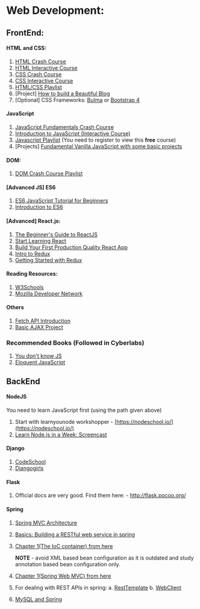 # Web Development:

## FrontEnd:

#### HTML and CSS:
1. [HTML Crash Course](https://www.youtube.com/watch?v=UB1O30fR-EE)
2. [HTML Interactive Course](https://scrimba.com/g/ghtml)
3. [CSS Crash Course](https://www.youtube.com/watch?v=yfoY53QXEnI&index=2&list=PLillGF-RfqbZTASqIqdvm1R5mLrQq79CU)
4. [CSS Interactive Course](https://scrimba.com/g/gintrotocss)
5. [HTML/CSS Playlist](https://www.youtube.com/watch?v=cqszz_OfAFQ&list=PLC1322B5A0180C946)
6. [Project] [How to build a Beautiful Blog](https://scrimba.com/g/gbuildablog)
7. [Optional] CSS Frameworks: [Bulma](https://scrimba.com/g/gbulma) or  [Bootstrap 4](https://scrimba.com/g/gbootstrap4)

#### JavaScript
1. [JavaScript Fundamentals Crash Course](https://www.youtube.com/watch?v=vEROU2XtPR8)
2. [Introduction to JavaScript (Interactive Course)](https://scrimba.com/g/gintrotojavascript)
3. [Javascript Playlist](https://frontendmasters.com/courses/javascript-basics/) (You need to register to view this **free** course)
4. [Projects] [Fundamental Vanilla JavaScript with some basic projects](https://www.youtube.com/watch?v=vEROU2XtPR8&list=PLillGF-RfqbbnEGy3ROiLWk7JMCuSyQtX)

#### DOM:
1. [DOM Crash Course Playlist](https://www.youtube.com/watch?v=0ik6X4DJKCc&list=PLillGF-RfqbYE6Ik_EuXA2iZFcE082B3s)

#### [Advanced JS] ES6
1. [ES6 JavaScript Tutorial for Beginners](https://www.youtube.com/watch?v=IEf1KAcK6A8)
2. [Introduction to ES6](https://scrimba.com/playlist/p4Mrt9)

#### [Advanced] React.js:
1. [The Beginner's Guide to ReactJS](https://egghead.io/lessons/react-introduction-to-the-beginner-s-guide-to-reactjs)
2. [Start Learning React](https://egghead.io/courses/start-learning-react)
3. [Build Your First Production Quality React App](https://egghead.io/courses/build-your-first-production-quality-react-app)
4. [Intro to Redux](https://egghead.io/lessons/react-redux-the-single-immutable-state-tree)
5. [Getting Started with Redux](https://egghead.io/courses/getting-started-with-redux)

#### Reading Resources:
1. [W3Schools](https://www.w3schools.com/)
2. [Mozilla Developer Network](https://developer.mozilla.org/en-US/docs/Learn)

#### Others
1. [Fetch API Introduction](https://www.youtube.com/watch?v=Oive66jrwBs)
2. [Basic AJAX Project](https://www.youtube.com/watch?v=tUE2Nic21BA)

### Recommended Books (Followed in Cyberlabs)
1. [You don't know JS](https://maximdenisov.gitbooks.io/you-don-t-know-js/content/)
2. [Eloquent JavaScript](http://eloquentjavascript.net)


## BackEnd

#### NodeJS
You need to learn JavaScript first (using the path given above)
1. Start with learnyounode workshopper - [https://nodeschool.io/](https://nodeschool.io/)
2. [Learn Node.js in a Week: Screencast](https://ilovecoding.org/courses/nodejs)

#### Django

1. [CodeSchool](https://www.codeschool.com/courses/try-django)
2. [Djangogirls](https://tutorial.djangogirls.org/en/)

#### Flask
1. Official docs are very good. Find them here: - http://flask.pocoo.org/

#### Spring
1. [Spring MVC Architecture](https://www.youtube.com/watch?v=qHllF5pl1PA)
2. [Basics: Building a RESTful web service in spring](https://spring.io/guides/gs/rest-service/)
3. [Chapter 1(The IoC container) from here](https://docs.spring.io/spring/docs/5.0.7.RELEASE/spring-framework-reference/core.html#beans)

   **NOTE** - avoid XML based bean configuration as it is outdated and study annotation based bean configuration only.

4. [Chapter 1(Spring Web MVC) from here](https://docs.spring.io/spring/docs/5.0.7.RELEASE/spring-framework-reference/web.html#mvc)

5.  For dealing with REST APIs in spring:
	a. [RestTemplate](https://docs.spring.io/spring/docs/5.0.7.RELEASE/spring-framework-reference/integration.html#rest-client-access)
	b. [WebClient](https://docs.spring.io/spring/docs/5.0.7.RELEASE/spring-framework-reference/web-reactive.html#webflux-client)
6. [MySQL and Spring](https://spring.io/guides/gs/accessing-data-mysql/)
